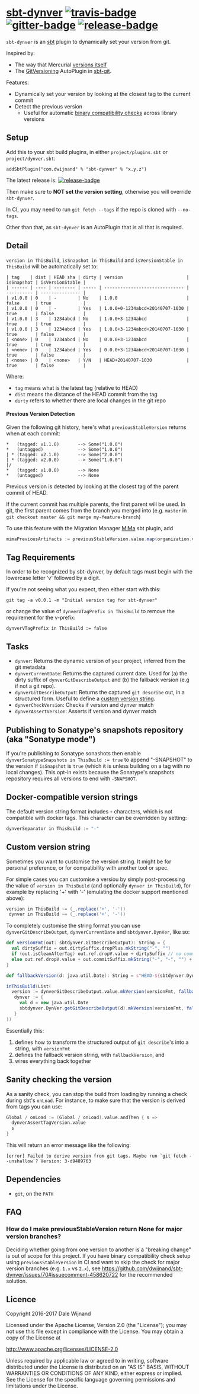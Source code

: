 # [sbt-dynver][] [![travis-badge][]][travis] [![gitter-badge][]][gitter] [![release-badge][]][release]

[sbt-dynver]:                       https://github.com/dwijnand/sbt-dynver
[travis]:                        https://travis-ci.org/dwijnand/sbt-dynver
[travis-badge]:                  https://travis-ci.org/dwijnand/sbt-dynver.svg?branch=master
[gitter]:                            https://gitter.im/dwijnand/sbt-dynver
[gitter-badge]:               https://badges.gitter.im/dwijnand/sbt-dynver.svg
[release]:                          https://github.com/dwijnand/sbt-dynver/releases/latest
[release-badge]: https://img.shields.io/github/release/dwijnand/sbt-dynver.svg

`sbt-dynver` is an [sbt](http://www.scala-sbt.org/) plugin to dynamically set your version from git.

Inspired by:
* The way that Mercurial [versions itself](https://selenic.com/hg/file/3.9.1/setup.py#l179)
* The [GitVersioning][] AutoPlugin in [sbt-git][].

Features:
* Dynamically set your version by looking at the closest tag to the current commit
* Detect the previous version
    * Useful for automatic [binary compatibility checks](https://github.com/lightbend/migration-manager) across library versions

[sbt-git]: https://github.com/sbt/sbt-git
[GitVersioning]: https://github.com/sbt/sbt-git/blob/v0.8.5/src/main/scala/com/typesafe/sbt/SbtGit.scala#L266-L270

## Setup

Add this to your sbt build plugins, in either `project/plugins.sbt` or `project/dynver.sbt`:

    addSbtPlugin("com.dwijnand" % "sbt-dynver" % "x.y.z")

The latest release is: [![release-badge][]][release]

Then make sure to **NOT set the version setting**, otherwise you will override `sbt-dynver`.

In CI, you may need to run `git fetch --tags` if the repo is cloned with `--no-tags`.

Other than that, as `sbt-dynver` is an AutoPlugin that is all that is required.

## Detail

`version in ThisBuild`, `isSnapshot in ThisBuild` and `isVersionStable in ThisBuild` will be automatically set to:

```
| tag    | dist | HEAD sha | dirty | version                        | isSnapshot | isVersionStable |
| ------ | ---- | -------- | ----- | ------------------------------ | ---------- | --------------- |
| v1.0.0 | 0    | -        | No    | 1.0.0                          | false      | true            |
| v1.0.0 | 0    | -        | Yes   | 1.0.0+0-1234abcd+20140707-1030 | true       | false           |
| v1.0.0 | 3    | 1234abcd | No    | 1.0.0+3-1234abcd               | true       | true            |
| v1.0.0 | 3    | 1234abcd | Yes   | 1.0.0+3-1234abcd+20140707-1030 | true       | false           |
| <none> | 0    | 1234abcd | No    | 0.0.0+3-1234abcd               | true       | true            |
| <none> | 0    | 1234abcd | Yes   | 0.0.0+3-1234abcd+20140707-1030 | true       | false           |
| <none> | 0    | <none>   | Y/N   | HEAD+20140707-1030             | true       | false           |
```

Where:
* `tag` means what is the latest tag (relative to HEAD)
* `dist` means the distance of the HEAD commit from the tag
* `dirty` refers to whether there are local changes in the git repo

#### Previous Version Detection

Given the following git history, here's what `previousStableVersion` returns when at each commit:

```
*   (tagged: v1.1.0)       --> Some("1.0.0")
*   (untagged)             --> Some("1.0.0")
| * (tagged: v2.1.0)       --> Some("2.0.0")
| * (tagged: v2.0.0)       --> Some("1.0.0")
|/  
*   (tagged: v1.0.0)       --> None
*   (untagged)             --> None
```

Previous version is detected by looking at the closest tag of the parent commit of HEAD.

If the current commit has multiple parents, the first parent will be used. In git, the first parent
comes from the branch you merged into (e.g. `master` in `git checkout master && git merge my-feature-branch`)

To use this feature with the Migration Manager [MiMa](https://github.com/lightbend/migration-manager) sbt plugin, add

```scala
mimaPreviousArtifacts := previousStableVersion.value.map(organization.value %% name.value % _).toSet
```

## Tag Requirements

In order to be recognized by sbt-dynver, by default tags must begin with the lowercase letter 'v' followed by a digit.

If you're not seeing what you expect, then either start with this:

    git tag -a v0.0.1 -m "Initial version tag for sbt-dynver"

or change the value of `dynverVTagPrefix in ThisBuild` to remove the requirement for the v-prefix:

    dynverVTagPrefix in ThisBuild := false

## Tasks

* `dynver`: Returns the dynamic version of your project, inferred from the git metadata
* `dynverCurrentDate`: Returns the captured current date. Used for (a) the dirty suffix of `dynverGitDescribeOutput` and (b) the fallback version (e.g if not a git repo).
* `dynverGitDescribeOutput`: Returns the captured `git describe` out, in a structured form. Useful to define a [custom version string](#custom-version-string).
* `dynverCheckVersion`: Checks if version and dynver match
* `dynverAssertVersion`: Asserts if version and dynver match

## Publishing to Sonatype's snapshots repository (aka "Sonatype mode")

If you're publishing to Sonatype sonashots then enable `dynverSonatypeSnapshots in ThisBuild := true` to append
"-SNAPSHOT" to the version if `isSnapshot` is `true` (which it is unless building on a tag with no local
changes).  This opt-in exists because the Sonatype's snapshots repository requires all versions to end with
`-SNAPSHOT`.

## Docker-compatible version strings

The default version string format includes `+` characters, which is not compatible with docker tags. This character can be overridden by setting:

```scala
dynverSeparator in ThisBuild := "-"
```

## Custom version string

Sometimes you want to customise the version string. It might be for personal preference, or for compatibility with another tool or spec.

For simple cases you can customise a versiou by simply post-processing the value of `version in ThisBuild` (and optionally `dynver in ThisBuild`), for example by replacing '+' with '-' (emulating the docker support mentioned above):

```scala
version in ThisBuild ~= (_.replace('+', '-'))
 dynver in ThisBuild ~= (_.replace('+', '-'))
```

To completely customise the string format you can use `dynverGitDescribeOutput`, `dynverCurrentDate` and `sbtdynver.DynVer`, like so:

```scala
def versionFmt(out: sbtdynver.GitDescribeOutput): String = {
  val dirtySuffix = out.dirtySuffix.dropPlus.mkString("-", "")
  if (out.isCleanAfterTag) out.ref.dropV.value + dirtySuffix // no commit info if clean after tag
  else out.ref.dropV.value + out.commitSuffix.mkString("-", "-", "") + dirtySuffix
}

def fallbackVersion(d: java.util.Date): String = s"HEAD-${sbtdynver.DynVer timestamp d}"

inThisBuild(List(
  version := dynverGitDescribeOutput.value.mkVersion(versionFmt, fallbackVersion(dynverCurrentDate.value)),
   dynver := {
     val d = new java.util.Date
     sbtdynver.DynVer.getGitDescribeOutput(d).mkVersion(versionFmt, fallbackVersion(d))
   }
))
```

Essentially this:

1. defines how to transform the structured output of `git describe`'s into a string, with `versionFmt`
2. defines the fallback version string, with `fallbackVersion`, and
3. wires everything back together

## Sanity checking the version

As a sanity check, you can stop the build from loading by running a check during sbt's `onLoad`.
For instance, to make sure that the version is derived from tags you can use:

```scala
Global / onLoad := (Global / onLoad).value.andThen { s =>
  dynverAssertTagVersion.value
  s
}
```

This will return an error message like the following:

```
[error] Failed to derive version from git tags. Maybe run `git fetch --unshallow`? Version: 3-d9489763
```

## Dependencies

* `git`, on the `PATH`

## FAQ

### How do I make previousStableVersion return None for major version branches?

Deciding whether going from one version to another is a "breaking change" is out of scope for this project. 
If you have binary compatibility check setup using `previousStableVersion` in CI
and want to skip the check for major version branches (e.g. `1.x` vs `2.x`), see https://github.com/dwijnand/sbt-dynver/issues/70#issuecomment-458620722 
for the recommended solution.

## Licence

Copyright 2016-2017 Dale Wijnand

Licensed under the Apache License, Version 2.0 (the "License");
you may not use this file except in compliance with the License.
You may obtain a copy of the License at

  http://www.apache.org/licenses/LICENSE-2.0

Unless required by applicable law or agreed to in writing, software
distributed under the License is distributed on an "AS IS" BASIS,
WITHOUT WARRANTIES OR CONDITIONS OF ANY KIND, either express or implied.
See the License for the specific language governing permissions and
limitations under the License.
